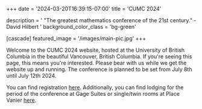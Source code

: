 +++
date = '2024-03-20T16:39:15-07:00'
title = 'CUMC 2024'

description = ' "The greatest mathematics conference of the 21st century." - David Hilbert '
background_color_class = 'bg-green'

[cascade]
  featured_image = '/images/main-pic.jpg'
+++

Welcome to the CUMC 2024 website, hosted at the University of British Columbia in the beautiful Vancouver, British Columbia.
If you're seeing this page, this means you're interested. Please bear with us while we get the website up and running. 
The conference is planned to be set from July 8th until July 12th 2024.

You can find registration [here](https://portal.cms.math.ca/mrm/events/EventDetailBridge.aspx?eid=%5E%5E62). Additionally, you can find lodging for the period of the conference at Gage Suites or single/twin rooms at Place Vanier [here](https://reserve.suitesatubc.com/vancouver/availability.asp?hotelCode=*&startDate=07%2F08%2F2024&endDate=07%2F12%2F2024&adults=1&children=&rooms=1&requesttype=invBlockCode&code=+V240708B).
